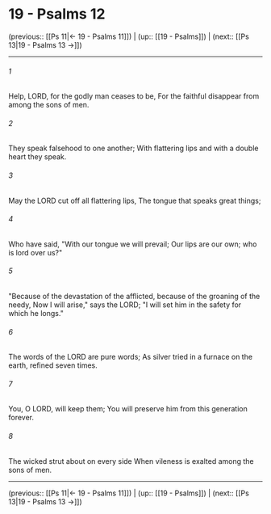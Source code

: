 # 19 - Psalms 12

(previous:: [[Ps 11|← 19 - Psalms 11]]) | (up:: [[19 - Psalms]]) | (next:: [[Ps 13|19 - Psalms 13 →]])

***


###### 1 
Help, LORD, for the godly man ceases to be, For the faithful disappear from among the sons of men. 

###### 2 
They speak falsehood to one another; With flattering lips and with a double heart they speak. 

###### 3 
May the LORD cut off all flattering lips, The tongue that speaks great things; 

###### 4 
Who have said, "With our tongue we will prevail; Our lips are our own; who is lord over us?" 

###### 5 
"Because of the devastation of the afflicted, because of the groaning of the needy, Now I will arise," says the LORD; "I will set him in the safety for which he longs." 

###### 6 
The words of the LORD are pure words; As silver tried in a furnace on the earth, refined seven times. 

###### 7 
You, O LORD, will keep them; You will preserve him from this generation forever. 

###### 8 
The wicked strut about on every side When vileness is exalted among the sons of men.

***

(previous:: [[Ps 11|← 19 - Psalms 11]]) | (up:: [[19 - Psalms]]) | (next:: [[Ps 13|19 - Psalms 13 →]])
